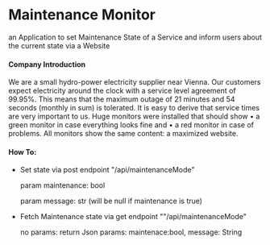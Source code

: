 <h1>Maintenance Monitor</h1>
<p>an Application to set Maintenance State of a Service and inform users about the current state via a Website</p>

<div>
    <h4>Company Introduction</h4>
<article>
    We are a small hydro-power electricity supplier near Vienna. Our customers expect electricity
around the clock with a service level agreement of 99.95%. This means that the maximum
outage of 21 minutes and 54 seconds (monthly in sum) is tolerated. It is easy to derive that
service times are very important to us. Huge monitors were installed that should show
• a green monitor in case everything looks fine and
• a red monitor in case of problems.
All monitors show the same content: a maximized website.
</article>
</div>

<div>
<h4>How To:</h4>
    <ul>
        <li>
            <p>Set state via post endpoint "/api/maintenanceMode"</p>
            <p>param maintenance: bool</p>
            <p>param message: str (will be null if maintenance is true)</p>
        <li>
            <p>Fetch Maintenance state via get endpoint ""/api/maintenanceMode"</p>
            <p>no params: return Json params: maintenace:bool, message: String</p>
    </ul>
</div>
